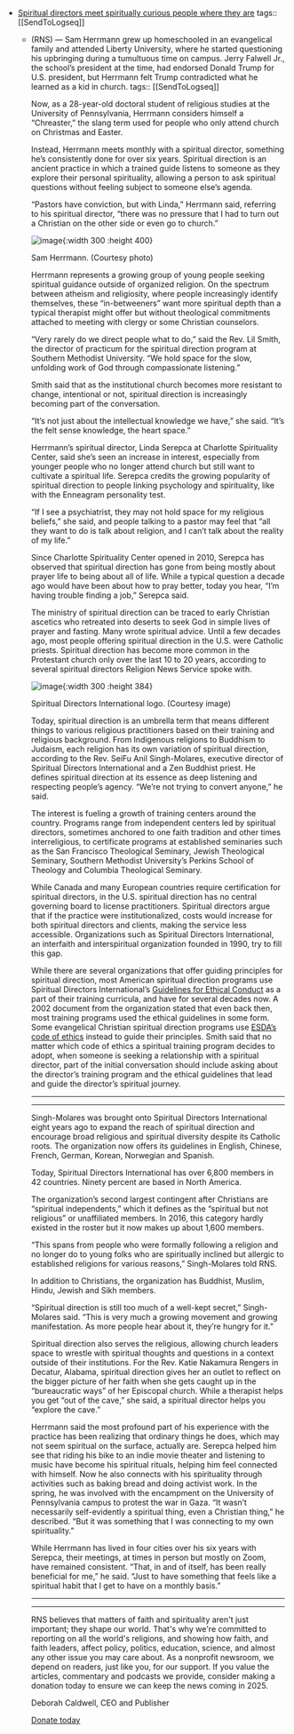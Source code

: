 - [Spiritual directors meet spiritually curious people where they are](https://religionnews.com/2024/07/31/spiritual-direction-continues-to-grow-as-it-meets-spiritually-curious-people-where-they-are/)
  tags:: [[SendToLogseq]]
	- (RNS) — Sam Herrmann grew up homeschooled in an evangelical family and attended Liberty University, where he started questioning his upbringing during a tumultuous time on campus. Jerry Falwell Jr., the school’s president at the time, had endorsed Donald Trump for U.S. president, but Herrmann felt Trump contradicted what he learned as a kid in church.
	  tags:: [[SendToLogseq]]
	  
	  Now, as a 28-year-old doctoral student of religious studies at the University of Pennsylvania, Herrmann considers himself a “Chreaster,” the slang term used for people who only attend church on Christmas and Easter.
	  
	  Instead, Herrmann meets monthly with a spiritual director, something he’s consistently done for over six years. Spiritual direction is an ancient practice in which a trained guide listens to someone as they explore their personal spirituality, allowing a person to ask spiritual questions without feeling subject to someone else’s agenda.
	  
	  “Pastors have conviction, but with Linda,” Herrmann said, referring to his spiritual director, “there was no pressure that I had to turn out a Christian on the other side or even go to church.”  
	  
	  ![image](https://religionnews.com/wp-content/uploads/2024/07/webRNS-Sam-Herrmann1-277x369.jpg){:width 300 :height 400}
	  
	  Sam Herrmann. (Courtesy photo)
	  
	  Herrmann represents a growing group of young people seeking spiritual guidance outside of organized religion. On the spectrum between atheism and religiosity, where people increasingly identify themselves, these “in-betweeners” want more spiritual depth than a typical therapist might offer but without theological commitments attached to meeting with clergy or some Christian counselors.
	  
	  “Very rarely do we direct people what to do,” said the Rev. Lil Smith, the director of practicum for the spiritual direction program at Southern Methodist University. “We hold space for the slow, unfolding work of God through compassionate listening.” 
	  
	  Smith said that as the institutional church becomes more resistant to change, intentional or not, spiritual direction is increasingly becoming part of the conversation.
	  
	  “It’s not just about the intellectual knowledge we have,” she said. “It’s the felt sense knowledge, the heart space.”
	  
	  Herrmann’s spiritual director, Linda Serepca at Charlotte Spirituality Center, said she’s seen an increase in interest, especially from younger people who no longer attend church but still want to cultivate a spiritual life. Serepca credits the growing popularity of spiritual direction to people linking psychology and spirituality, like with the Enneagram personality test.
	  
	  “If I see a psychiatrist, they may not hold space for my religious beliefs,” she said, and people talking to a pastor may feel that “all they want to do is talk about religion, and I can’t talk about the reality of my life.”
	  
	  Since Charlotte Spirituality Center opened in 2010, Serepca has observed that spiritual direction has gone from being mostly about prayer life to being about all of life. While a typical question a decade ago would have been about how to pray better, today you hear, “I’m having trouble finding a job,” Serepca said.
	  
	  The ministry of spiritual direction can be traced to early Christian ascetics who retreated into deserts to seek God in simple lives of prayer and fasting. Many wrote spiritual advice. Until a few decades ago, most people offering spiritual direction in the U.S. were Catholic priests. Spiritual direction has become more common in the Protestant church only over the last 10 to 20 years, according to several spiritual directors Religion News Service spoke with. 
	  
	  ![image](https://religionnews.com/wp-content/uploads/2024/07/webRNS-Spiritual-Directors-International1-288x369.jpg){:width 300 :height 384}
	  
	  Spiritual Directors International logo. (Courtesy image)
	  
	  Today, spiritual direction is an umbrella term that means different things to various religious practitioners based on their training and religious background. From Indigenous religions to Buddhism to Judaism, each religion has its own variation of spiritual direction, according to the Rev. SeiFu Anil Singh-Molares, executive director of Spiritual Directors International and a Zen Buddhist priest. He defines spiritual direction at its essence as deep listening and respecting people’s agency. “We’re not trying to convert anyone,” he said. 
	  
	  The interest is fueling a growth of training centers around the country. Programs range from independent centers led by spiritual directors, sometimes anchored to one faith tradition and other times interreligious, to certificate programs at established seminaries such as the San Francisco Theological Seminary, Jewish Theological Seminary, Southern Methodist University’s Perkins School of Theology and Columbia Theological Seminary. 
	  
	  While Canada and many European countries require certification for spiritual directors, in the U.S. spiritual direction has no central governing board to license practitioners. Spiritual directors argue that if the practice were institutionalized, costs would increase for both spiritual directors and clients, making the service less accessible. Organizations such as Spiritual Directors International, an interfaith and interspiritual organization founded in 1990, try to fill this gap. 
	  
	  While there are several organizations that offer guiding principles for spiritual direction, most American spiritual direction programs use Spiritual Directors International’s [Guidelines for Ethical Conduct](https://www.sdicompanions.org/media/guidelines-for-ethical-conduct/) as a part of their training curricula, and have for several decades now. A 2002 document from the organization stated that even back then, most training programs used the ethical guidelines in some form. Some evangelical Christian spiritual direction programs use [ESDA’s code of ethics](https://www.graftedlife.org/spiritual-direction/esda/code-of-ethics) instead to guide their principles. Smith said that no matter which code of ethics a spiritual training program decides to adopt, when someone is seeking a relationship with a spiritual director, part of the initial conversation should include asking about the director’s training program and the ethical guidelines that lead and guide the director’s spiritual journey.
	  
	  ***
	  
	  ***
	  
	  Singh-Molares was brought onto Spiritual Directors International eight years ago to expand the reach of spiritual direction and encourage broad religious and spiritual diversity despite its Catholic roots. The organization now offers its guidelines in English, Chinese, French, German, Korean, Norwegian and Spanish.
	  
	  Today, Spiritual Directors International has over 6,800 members in 42 countries. Ninety percent are based in North America.
	  
	  The organization’s second largest contingent after Christians are “spiritual independents,” which it defines as the “spiritual but not religious” or unaffiliated members. In 2016, this category hardly existed in the roster but it now makes up about 1,600 members. 
	  
	  “This spans from people who were formally following a religion and no longer do to young folks who are spiritually inclined but allergic to established religions for various reasons,” Singh-Molares told RNS.
	  
	  In addition to Christians, the organization has Buddhist, Muslim, Hindu, Jewish and Sikh members. 
	  
	  “Spiritual direction is still too much of a well-kept secret,” Singh-Molares said. “This is very much a growing movement and growing manifestation. As more people hear about it, they’re hungry for it.”
	  
	  Spiritual direction also serves the religious, allowing church leaders space to wrestle with spiritual thoughts and questions in a context outside of their institutions. For the Rev. Katie Nakamura Rengers in Decatur, Alabama, spiritual direction gives her an outlet to reflect on the bigger picture of her faith when she gets caught up in the “bureaucratic ways” of her Episcopal church. While a therapist helps you get “out of the cave,” she said, a spiritual director helps you “explore the cave.” 
	  
	  Herrmann said the most profound part of his experience with the practice has been realizing that ordinary things he does, which may not seem spiritual on the surface, actually are. Serepca helped him see that riding his bike to an indie movie theater and listening to music have become his spiritual rituals, helping him feel connected with himself. Now he also connects with his spirituality through activities such as baking bread and doing activist work. In the spring, he was involved with the encampment on the University of Pennsylvania campus to protest the war in Gaza. “It wasn’t necessarily self-evidently a spiritual thing, even a Christian thing,” he described. “But it was something that I was connecting to my own spirituality.” 
	  
	  While Herrmann has lived in four cities over his six years with Serepca, their meetings, at times in person but mostly on Zoom, have remained consistent. “That, in and of itself, has been really beneficial for me,” he said. “Just to have something that feels like a spiritual habit that I get to have on a monthly basis.” 
	  
	  ***
	  
	  ***
	  
	  RNS believes that matters of faith and spirituality aren't just important; they shape our world. That's why we're committed to reporting on all the world's religions, and showing how faith, and faith leaders, affect policy, politics, education, science, and almost any other issue you may care about. As a nonprofit newsroom, we depend on readers, just like you, for our support. If you value the articles, commentary and podcasts we provide, consider making a donation today to ensure we can keep the news coming in 2025.
	  
	  Deborah Caldwell, CEO and Publisher
	  
	  [Donate today](https://religionnews.com/donate)